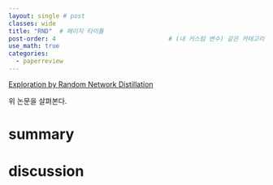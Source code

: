 ```yaml
---
layout: single # post
classes: wide
title: "RND"  # 페이지 타이틀
post-order: 4                               # (내 커스텀 변수) 같은 카테고리 내 정렬 순서
use_math: true
categories:
  - paperreview
---
```


[Exploration by Random Network Distillation][paperlink]

[paperlink]:https://arxiv.org/abs/1810.12894

위 논문을 살펴본다. 

# summary




# discussion
